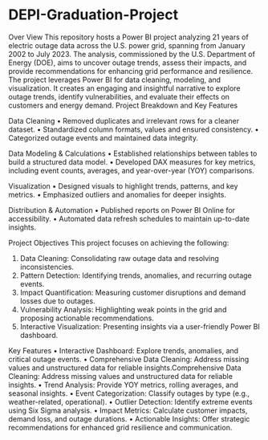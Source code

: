 # DEPI-Graduation-Project
Over View
This repository hosts a Power BI project analyzing 21 years of electric outage data across the U.S. power grid, spanning from January 2002 to July 2023. The analysis, commissioned by the U.S. Department of Energy (DOE), aims to uncover outage trends, assess their impacts, and provide recommendations for enhancing grid performance and resilience.
The project leverages Power BI for data cleaning, modeling, and visualization. It creates an engaging and insightful narrative to explore outage trends, identify vulnerabilities, and evaluate their effects on customers and energy demand.
Project Breakdown and Key Features

Data Cleaning
•	Removed duplicates and irrelevant rows for a cleaner dataset.
•	Standardized column formats, values and ensured consistency.
•	Categorized outage events and maintained data integrity.

Data Modeling & Calculations
•	Established relationships between tables to build a structured data model.
•	Developed DAX measures for key metrics, including event counts, averages, and year-over-year (YOY) comparisons.

Visualization
•	Designed visuals to highlight trends, patterns, and key metrics.
•	Emphasized outliers and anomalies for deeper insights.

Distribution & Automation
•	Published reports on Power BI Online for accessibility.
•	Automated data refresh schedules to maintain up-to-date insights.

Project Objectives
This project focuses on achieving the following:
1.	Data Cleaning: Consolidating raw outage data and resolving inconsistencies.
2.	Pattern Detection: Identifying trends, anomalies, and recurring outage events.
3.	Impact Quantification: Measuring customer disruptions and demand losses due to outages.
4.	Vulnerability Analysis: Highlighting weak points in the grid and proposing actionable recommendations.
5.	Interactive Visualization: Presenting insights via a user-friendly Power BI dashboard.

Key Features
•	Interactive Dashboard: Explore trends, anomalies, and critical outage events.
•	Comprehensive Data Cleaning: Address missing values and unstructured data for reliable insights.Comprehensive Data Cleaning: Address missing values and unstructured data for reliable insights.
•	Trend Analysis: Provide YOY metrics, rolling averages, and seasonal insights.
•	Event Categorization: Classify outages by type (e.g., weather-related, operational).
•	Outlier Detection: Identify extreme events using Six Sigma analysis.
•	Impact Metrics: Calculate customer impacts, demand loss, and outage durations.
•	Actionable Insights: Offer strategic recommendations for enhanced grid resilience and communication.

